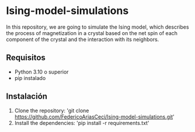 # Ising-model-simulations
In this repository, we are going to simulate the Ising model, which describes the process of magnetization in a crystal based on the net spin of each component of the crystal and the interaction with its neighbors.

## Requisitos
- Python 3.10 o superior
- pip instalado

## Instalación
1. Clone the repository: 'git clone https://github.com/FedericoAriasCeci/Ising-model-simulations.git'
2. Install the dependencies: 'pip install -r requirements.txt'
